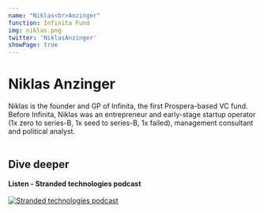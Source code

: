 ```yaml
---
name: "Niklas<br>Anzinger"
function: Infinita Fund
img: niklas.png
twitter: 'NiklasAnzinger'
showPage: true
---
```


# Niklas Anzinger
 
Niklas is the founder and GP of Infinita, the first Prospera-based VC fund. Before Infinita, Niklas was an entrepreneur and early-stage startup operator (1x zero to series-B, 1x seed to series-B, 1x failed), management consultant and political analyst.
<br><br>

## Dive deeper


<div class="grid grid-cols-2 gap-5">
<div class="p-3 my-2">

**Listen - Stranded technologies podcast**  <br><br>
[![Stranded technologies podcast](/content/niklas1.png)](https://rss.com/podcasts/stranded-technologies-podcast//)
</div>

</div>

<br>






